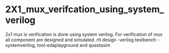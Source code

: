 # 2X1_mux_verifcation_using_system_verilog
2x1 mux is verification is done using system verilog. For verification of mux all component are designed and simulated .rtl design -verilog testbench -systemverilog, tool-edaplayground and questasim
